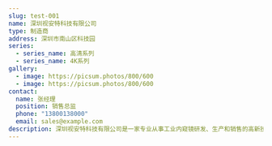 ```yaml
---
slug: test-001
name: 深圳视安特科技有限公司
type: 制造商
address: 深圳市南山区科技园
series:
  - series_name: 高清系列
  - series_name: 4K系列
gallery:
  - image: https://picsum.photos/800/600
  - image: https://picsum.photos/800/600
contact:
  name: 张经理
  position: 销售总监
  phone: "13800138000"
  email: sales@example.com
description: 深圳视安特科技有限公司是一家专业从事工业内窥镜研发、生产和销售的高新技术企业。
---
```

